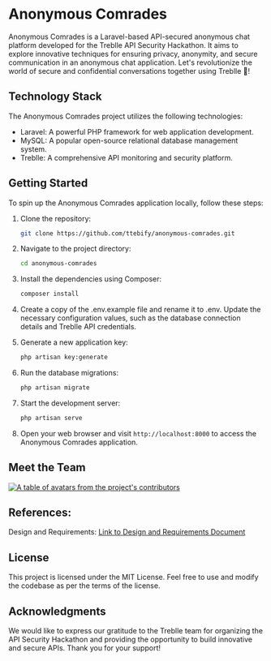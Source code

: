 # Anonymous Comrades

Anonymous Comrades is a Laravel-based API-secured anonymous chat platform developed for the Treblle API Security Hackathon. It aims to explore innovative techniques for ensuring privacy, anonymity, and secure communication in an anonymous chat application. Let's revolutionize the world of secure and confidential conversations together using Treblle 🥳!

## Technology Stack

The Anonymous Comrades project utilizes the following technologies:

-   Laravel: A powerful PHP framework for web application development.
-   MySQL: A popular open-source relational database management system.
-   Treblle: A comprehensive API monitoring and security platform.

## Getting Started

To spin up the Anonymous Comrades application locally, follow these steps:

1. Clone the repository:

    ```bash
    git clone https://github.com/ttebify/anonymous-comrades.git
    ```

2. Navigate to the project directory:

    ```bash
    cd anonymous-comrades
    ```

3. Install the dependencies using Composer:

    ```bash
    composer install
    ```

4. Create a copy of the .env.example file and rename it to .env. Update the necessary configuration values, such as the database connection details and Treblle API credentials.

5. Generate a new application key:

    ```bash
    php artisan key:generate
    ```

6. Run the database migrations:

    ```bash
    php artisan migrate
    ```

7. Start the development server:

    ```bash
    php artisan serve
    ```

8. Open your web browser and visit `http://localhost:8000` to access the Anonymous Comrades application.

## Meet the Team

<a href="https://github.com/ttebify/anonymous-comrades/graphs/contributors">
<p>
    <img src="https://contrib.rocks/image?repo=ttebify/anonymous-comrades&anon=1" alt="A table of avatars from the project's contributors" />
</p>
</a>

## References:

Design and Requirements: [Link to Design and Requirements Document](https://docs.google.com/document/d/1bbuqOZqjE02jDvNPEOsTPYvvZo_jeWzAVkCGicUh7fU/edit?usp=sharing)

## License

This project is licensed under the MIT License. Feel free to use and modify the codebase as per the terms of the license.

## Acknowledgments

We would like to express our gratitude to the Treblle team for organizing the API Security Hackathon and providing the opportunity to build innovative and secure APIs. Thank you for your support!

